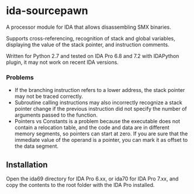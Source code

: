 # ida-sourcepawn
A processor module for IDA that allows disassembling SMX binaries.

Supports cross-referencing, recognition of stack and global variables, displaying the value of the stack pointer, and instruction comments.

Written for Python 2.7 and tested on IDA Pro 6.8 and 7.2 with IDAPython plugin, it may not work on recent IDA versions.

### Problems
- If the branching instruction refers to a lower address, the stack pointer may not be traced correctly.
- Subroutine calling instructions may also incorrectly recognize a stack pointer change if the previous instruction did not specify the number of arguments passed to the function.
- Pointers vs Constants is a problem because the executable does not contain a relocation table, and the code and data are in different memory segments, so pointers can start at zero. If you are sure that the immediate value of the operand is a pointer, you can mark it as offset to the data segment.

## Installation
Open the ida69 directory for IDA Pro 6.xx, or ida70 for IDA Pro 7.xx, and copy the contents to the root folder with the IDA Pro installed.
